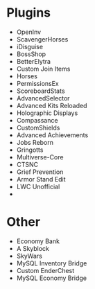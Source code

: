 # Plugins
- OpenInv
- ScavengerHorses
- iDisguise
- BossShop
- BetterElytra
- Custom Join Items
- Horses
- PermissionsEx
- ScoreboardStats
- AdvancedSelector
- Advanced Kits Reloaded
- Holographic Displays
- Compassance
- CustomShields
- Advanced Achievements
- Jobs Reborn
- Gringotts
- Multiverse-Core
- CTSNC
- Grief Prevention
- Armor Stand Edit
- LWC Unofficial
-
# Other
- Economy Bank
- A Skyblock
- SkyWars
- MySQL Inventory Bridge
- Custom EnderChest
- MySQL Economy Bridge
